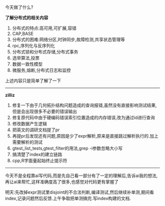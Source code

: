 今天做了什么?

**了解分布式的相关内容**

1. 分布式的特点:高可用,可扩展,容错
2. CAP,BASE
3. 分布式的困难:网络分区,时钟同步,故障检测,共享状态管理等
4. rpc,序列化与反序列化
5. 分布式锁和分布式存储,分布式事务
6. 选举算法,投票
7. 数据一致性模型
8. 微服务,熔断,分布式日志和监控

上述内容只是简单了解了一下

--- 

**zilliz**

1. 修复一下由于几何拓扑结构问题造成的查询报错,虽然没有直接影响测试结果,但是会出现很多不必要的错误输出
2. 修复原代码中由于硬编码错误索引位置造成的内存错误,改为通过id进行查询
3. 修改数据产生逻辑
4. 把英文的调研文档提了pr
5. 再提pr后发现还有问题,原因是少了expr解析,原来是直接跳过解析执行的.加上需要解析的测试
6. gtest_list_tests,gtest_filter的用法,grep -i参数忽略大小写
7. 搞清楚了index的建立链路
8. cpp,R字面量起始终止提示符

---

今天不是全程靠ai写代码,而是先自己看一部分有了一定的理解后,告诉ai我的想法,再让ai来帮忙,这样准确度高了很多,也感觉对代码更有掌握了

明天:先改掉expr测试里disjoint的不合法判断,编译测试,然后继续补单测,期间看index,记录问题然后反馈.上午争取把单测搞完.写index构建的文档.